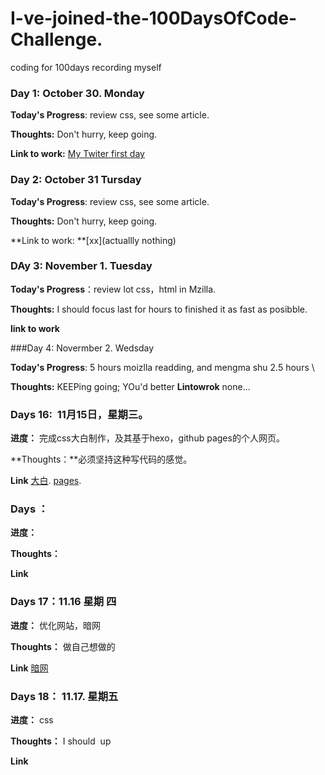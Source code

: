 # I-ve-joined-the-100DaysOfCode-Challenge.
coding for 100days recording myself
### Day 1: October 30. Monday

**Today's Progress**: review css, see some article.

**Thoughts:** Don't hurry, keep going.

**Link to work:** [My Twiter first day](https://twitter.com/healerm16)

### Day 2: October 31 Tursday

**Today's Progress**: review css, see some article.

**Thoughts:** Don't hurry, keep going.

**Link to work: **[xx](actuallly nothing)

### DAy 3: November 1. Tuesday

**Today's Progress**：review lot css，html in Mzilla.
  
**Thoughts:** I should focus last for hours to finished it as fast as posibble.
  
**link to work**

###Day 4: Novermber 2. Wedsday

**Today's Progress**: 5 hours moizlla readding, and mengma shu 2.5 hours \

**Thoughts:** KEEPing going; YOu'd better 
**Lintowrok** none...

### Days 16:  11月15日，星期三。

**进度：** 完成css大白制作，及其基于hexo，github pages的个人网页。

**Thoughts：**必须坚持这种写代码的感觉。

**Link** [大白](https://codepen.io/ArinWu/pen/wPqBNv?editors=1100). [pages](arinwu.github.io).

### Days ： 

**进度：** 

**Thoughts：**

**Link** []()

### Days 17：11.16 星期 四

**进度：** 优化网站，暗网

**Thoughts：** 做自己想做的

**Link** [暗网](https://arinwu.github.io/2017/11/16/%E5%A6%82%E4%BD%95%E8%BF%9B%E5%85%A5%E5%9C%B0%E4%B8%8B%E9%BB%91%E7%BD%91/
)
### Days 18：  11.17. 星期五

**进度：** css 

**Thoughts：** I should  up

**Link** []()
